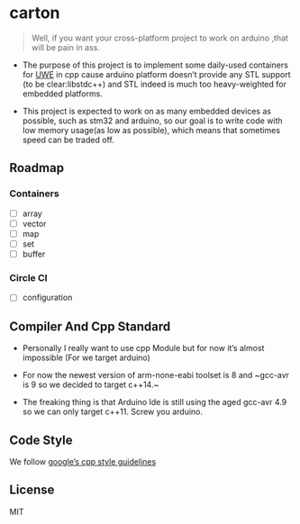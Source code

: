 # carton
> Well, if you want your cross-platform 
project to work on arduino ,that will 
 be pain in ass.

* The purpose of this project is to implement 
some daily-used containers for 
[UWE](https://github.com/quited/UWE)
 in cpp cause arduino platform doesn’t provide 
any STL support (to be clear:libstdc++)
 and STL indeed is much too heavy-weighted for 
embedded platforms.

* This project is expected to work on
 as many embedded devices as possible, 
such as stm32 and arduino, so our goal
 is to write code with low memory
 usage(as low as possible), which 
means that sometimes speed 
can be traded off.
 
## Roadmap

### Containers

* [ ] array
* [ ] vector
* [ ] map
* [ ] set
* [ ] buffer

### Circle CI

* [ ] configuration 

## Compiler And Cpp Standard

* Personally I really want to use cpp 
Module but for now it’s almost impossible 
(For we target arduino)

* For now the newest version of 
arm-none-eabi toolset is 8 and ~gcc-avr
 is 9 so we decided to target c++14.~

* The freaking thing is that Arduino Ide
 is still using the aged gcc-avr 4.9 so 
we can only target c++11. Screw you arduino.

## Code Style 

We follow [google’s cpp
 style guidelines](https://google.github.io/styleguide/cppguide.html)

## License

MIT
